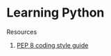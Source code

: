 # Learning Python

Resources
1. [PEP 8 coding style guide](https://www.python.org/dev/peps/pep-0008/)
